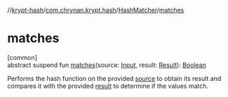 //[krypt-hash](../../../index.md)/[com.chrynan.krypt.hash](../index.md)/[HashMatcher](index.md)/[matches](matches.md)

# matches

[common]\
abstract suspend fun [matches](matches.md)(source: [Input](index.md), result: [Result](index.md)): [Boolean](https://kotlinlang.org/api/latest/jvm/stdlib/kotlin/-boolean/index.html)

Performs the hash function on the provided [source](matches.md) to obtain its result and compares it with the provided [result](matches.md) to determine if the values match.
